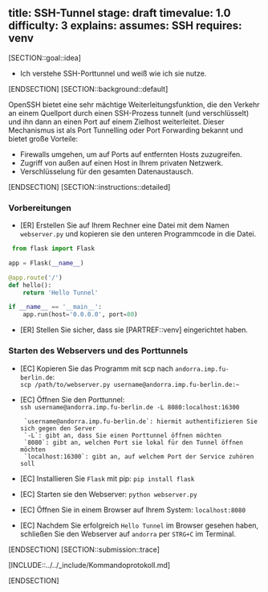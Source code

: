 title: SSH-Tunnel
stage: draft
timevalue: 1.0
difficulty: 3
explains:
assumes: SSH
requires: venv
---
[SECTION::goal::idea]

 - Ich verstehe SSH-Porttunnel und weiß wie ich sie nutze.

[ENDSECTION]
[SECTION::background::default]

OpenSSH bietet eine sehr mächtige Weiterleitungsfunktion, die den Verkehr an einem Quellport durch einen SSH-Prozess tunnelt (und verschlüsselt) und ihn dann an einen Port auf einem Zielhost weiterleitet. Dieser Mechanismus ist als Port Tunnelling oder Port Forwarding bekannt und bietet große Vorteile:

- Firewalls umgehen, um auf Ports auf entfernten Hosts zuzugreifen.
- Zugriff von außen auf einen Host in Ihrem privaten Netzwerk.
- Verschlüsselung für den gesamten Datenaustausch.

[ENDSECTION]
[SECTION::instructions::detailed]

### Vorbereitungen

- [ER]  Erstellen Sie auf Ihrem Rechner eine Datei mit dem Namen `webserver.py` und kopieren sie den unteren Programmcode in die Datei.

```python
 from flask import Flask

app = Flask(__name__)

@app.route('/')
def hello():
    return 'Hello Tunnel'

if __name__ == '__main__':
    app.run(host='0.0.0.0', port=80)
```
- [ER] Stellen Sie sicher, dass sie [PARTREF::venv] eingerichtet haben.

### Starten des Webservers und des Porttunnels

- [EC] Kopieren Sie das Programm mit scp nach `andorra.imp.fu-berlin.de`:  
    `scp /path/to/webserver.py username@andorra.imp.fu-berlin.de:~`

- [EC] Öffnen Sie den Porttunnel:  
       `ssh username@andorra.imp.fu-berlin.de -L 8080:localhost:16300`  
         
       `username@andorra.imp.fu-berlin.de`: hiermit authentifizieren Sie sich gegen den Server  
       `-L`: gibt an, dass Sie einen Porttunnel öffnen möchten  
       `8080`: gibt an, welchen Port sie lokal für den Tunnel öffnen möchten  
       `localhost:16300`: gibt an, auf welchem Port der Service zuhören soll  

- [EC] Installieren Sie `Flask` mit pip: `pip install flask`

- [EC] Starten sie den Webserver: `python webserver.py`

- [EC] Öffnen Sie in einem Browser auf Ihrem System: `localhost:8080`

- [EC] Nachdem Sie erfolgreich `Hello Tunnel` im Browser gesehen haben, schließen Sie den Webserver auf `andorra` per `STRG+C` im Terminal.

[ENDSECTION]
[SECTION::submission::trace]

[INCLUDE::../../_include/Kommandoprotokoll.md]

[ENDSECTION]


